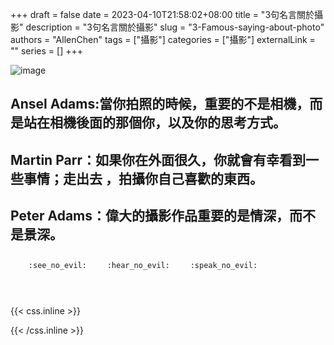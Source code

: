 +++ 
draft = false
date = 2023-04-10T21:58:02+08:00
title = "3句名言關於攝影"
description = "3句名言關於攝影"
slug = "3-Famous-saying-about-photo"
authors = "AllenChen"
tags = ["攝影"]
categories = ["攝影"]
externalLink = ""
series = []
+++

![image](/images/post/A-rabbit-taking-a-photo-with-big-blue-eyes-and-a-hat-on-a-high-mountain-comics-style.jpeg)


## Ansel Adams:當你拍照的時候，重要的不是相機，而是站在相機後面的那個你，以及你的思考方式。

## Martin Parr：如果你在外面很久，你就會有幸看到一些事情；走出去 ，拍攝你自己喜歡的東西。

## Peter Adams：偉大的攝影作品重要的是情深，而不是景深。

<p><span class="nowrap"><span class="emojify">🙈</span> <code>:see_no_evil:</code></span>  <span class="nowrap"><span class="emojify">🙉</span> <code>:hear_no_evil:</code></span>  <span class="nowrap"><span class="emojify">🙊</span> <code>:speak_no_evil:</code></span></p>
<br>
    

{{< css.inline >}}
<style>
.emojify {
	font-family: Apple Color Emoji, Segoe UI Emoji, NotoColorEmoji, Segoe UI Symbol, Android Emoji, EmojiSymbols;
	font-size: 2rem;
	vertical-align: middle;
}
@media screen and (max-width:650px) {
  .nowrap {
    display: block;
    margin: 25px 0;
  }
}
</style>
{{< /css.inline >}}

